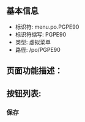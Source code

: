 
## 基本信息

- 标识符: menu.po.PGPE90
- 标识符缩写: PGPE90
- 类型: 虚拟菜单
- 路径: /po/PGPE90

## 页面功能描述：





## 按钮列表:


### 保存


